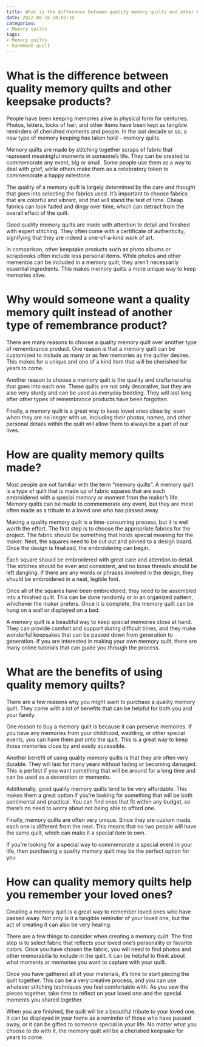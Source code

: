```yaml
---
title: What is the difference between quality memory quilts and other keepsake products
date: 2022-08-16 20:02:18
categories:
- Memory quilts
tags:
- Memory quilts
- handmade quilt
---
```



#  What is the difference between quality memory quilts and other keepsake products?

People have been keeping memories alive in physical form for centuries. Photos, letters, locks of hair, and other items have been kept as tangible reminders of cherished moments and people. In the last decade or so, a new type of memory keeping has taken hold – memory quilts.

Memory quilts are made by stitching together scraps of fabric that represent meaningful moments in someone’s life. They can be created to commemorate any event, big or small. Some people use them as a way to deal with grief, while others make them as a celebratory token to commemorate a happy milestone.

The quality of a memory quilt is largely determined by the care and thought that goes into selecting the fabrics used. It’s important to choose fabrics that are colorful and vibrant, and that will stand the test of time. Cheap fabrics can look faded and dingy over time, which can detract from the overall effect of the quilt.

Good quality memory quilts are made with attention to detail and finished with expert stitching. They often come with a certificate of authenticity, signifying that they are indeed a one-of-a-kind work of art.

In comparison, other keepsake products such as photo albums or scrapbooks often include less personal items. While photos and other mementos can be included in a memory quilt, they aren’t necessarily essential ingredients. This makes memory quilts a more unique way to keep memories alive.

#  Why would someone want a quality memory quilt instead of another type of remembrance product?

There are many reasons to choose a quality memory quilt over another type of remembrance product. One reason is that a memory quilt can be customized to include as many or as few memories as the quilter desires. This makes for a unique and one of a kind item that will be cherished for years to come.

Another reason to choose a memory quilt is the quality and craftsmanship that goes into each one. These quilts are not only decorative, but they are also very sturdy and can be used as everyday bedding. They will last long after other types of remembrance products have been forgotten.

Finally, a memory quilt is a great way to keep loved ones close by, even when they are no longer with us. Including their photos, names, and other personal details within the quilt will allow them to always be a part of our lives.

#  How are quality memory quilts made?

Most people are not familiar with the term “memory quilts”. A memory quilt is a type of quilt that is made up of fabric squares that are each embroidered with a special memory or moment from the maker’s life. Memory quilts can be made to commemorate any event, but they are most often made as a tribute to a loved one who has passed away.

Making a quality memory quilt is a time-consuming process, but it is well worth the effort. The first step is to choose the appropriate fabrics for the project. The fabric should be something that holds special meaning for the maker. Next, the squares need to be cut out and pinned to a design board. Once the design is finalized, the embroidering can begin.

Each square should be embroidered with great care and attention to detail. The stitches should be even and consistent, and no loose threads should be left dangling. If there are any words or phrases involved in the design, they should be embroidered in a neat, legible font.

Once all of the squares have been embroidered, they need to be assembled into a finished quilt. This can be done randomly or in an organized pattern, whichever the maker prefers. Once it is complete, the memory quilt can be hung on a wall or displayed on a bed.

A memory quilt is a beautiful way to keep special memories close at hand. They can provide comfort and support during difficult times, and they make wonderful keepsakes that can be passed down from generation to generation. If you are interested in making your own memory quilt, there are many online tutorials that can guide you through the process.

#  What are the benefits of using quality memory quilts?

There are a few reasons why you might want to purchase a quality memory quilt. They come with a lot of benefits that can be helpful for both you and your family.

One reason to buy a memory quilt is because it can preserve memories. If you have any memories from your childhood, wedding, or other special events, you can have them put onto the quilt. This is a great way to keep those memories close by and easily accessible.

Another benefit of using quality memory quilts is that they are often very durable. They will last for many years without fading or becoming damaged. This is perfect if you want something that will be around for a long time and can be used as a decoration or memento.

Additionally, good quality memory quilts tend to be very affordable. This makes them a great option if you’re looking for something that will be both sentimental and practical. You can find ones that fit within any budget, so there’s no need to worry about not being able to afford one.

Finally, memory quilts are often very unique. Since they are custom made, each one is different from the next. This means that no two people will have the same quilt, which can make it a special item to own.

If you’re looking for a special way to commemorate a special event in your life, then purchasing a quality memory quilt may be the perfect option for you

#  How can quality memory quilts help you remember your loved ones?

Creating a memory quilt is a great way to remember loved ones who have passed away. Not only is it a tangible reminder of your loved one, but the act of creating it can also be very healing.

There are a few things to consider when creating a memory quilt. The first step is to select fabric that reflects your loved one’s personality or favorite colors. Once you have chosen the fabric, you will need to find photos and other memorabilia to include in the quilt. It can be helpful to think about what moments or memories you want to capture with your quilt.

Once you have gathered all of your materials, it’s time to start piecing the quilt together. This can be a very creative process, and you can use whatever stitching techniques you feel comfortable with. As you sew the pieces together, take time to reflect on your loved one and the special moments you shared together.

When you are finished, the quilt will be a beautiful tribute to your loved one. It can be displayed in your home as a reminder of those who have passed away, or it can be gifted to someone special in your life. No matter what you choose to do with it, the memory quilt will be a cherished keepsake for years to come.